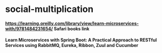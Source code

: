 # social-multiplication

#### https://learning.oreilly.com/library/view/learn-microservices-with/9781484231654/ Safari books link

#### Learn Microservices with Spring Boot: A Practical Approach to RESTful Services using RabbitMQ, Eureka, Ribbon, Zuul and Cucumber